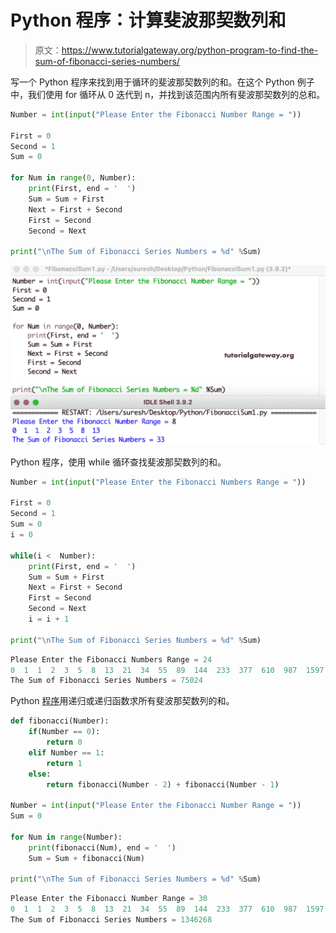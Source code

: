 # Python 程序：计算斐波那契数列和

> 原文：<https://www.tutorialgateway.org/python-program-to-find-the-sum-of-fibonacci-series-numbers/>

写一个 Python 程序来找到用于循环的斐波那契数列的和。在这个 Python 例子中，我们使用 for 循环从 0 迭代到 n，并找到该范围内所有斐波那契数列的总和。

```py
Number = int(input("Please Enter the Fibonacci Number Range = "))

First = 0
Second = 1
Sum = 0

for Num in range(0, Number):
    print(First, end = '  ')
    Sum = Sum + First
    Next = First + Second
    First = Second
    Second = Next

print("\nThe Sum of Fibonacci Series Numbers = %d" %Sum)
```

![Python Program to Find the Sum of Fibonacci Series Numbers](img/439a58813985f58a10ecac9cccc73297.png)

Python 程序，使用 while 循环查找斐波那契数列的和。

```py
Number = int(input("Please Enter the Fibonacci Numbers Range = "))

First = 0
Second = 1
Sum = 0
i = 0

while(i <  Number):
    print(First, end = '  ')
    Sum = Sum + First
    Next = First + Second
    First = Second
    Second = Next
    i = i + 1

print("\nThe Sum of Fibonacci Series Numbers = %d" %Sum)
```

```py
Please Enter the Fibonacci Numbers Range = 24
0  1  1  2  3  5  8  13  21  34  55  89  144  233  377  610  987  1597  2584  4181  6765  10946  17711  28657  
The Sum of Fibonacci Series Numbers = 75024
```

Python [程序](https://www.tutorialgateway.org/python-programming-examples/)用递归或递归函数求所有斐波那契数列的和。

```py
def fibonacci(Number):
    if(Number == 0):
        return 0
    elif Number == 1:
        return 1
    else:
        return fibonacci(Number - 2) + fibonacci(Number - 1)

Number = int(input("Please Enter the Fibonacci Number Range = "))
Sum = 0

for Num in range(Number):
    print(fibonacci(Num), end = '  ')
    Sum = Sum + fibonacci(Num)

print("\nThe Sum of Fibonacci Series Numbers = %d" %Sum)
```

```py
Please Enter the Fibonacci Number Range = 30
0  1  1  2  3  5  8  13  21  34  55  89  144  233  377  610  987  1597  2584  4181  6765  10946  17711  28657  46368  75025  121393  196418  317811  514229  
The Sum of Fibonacci Series Numbers = 1346268
```